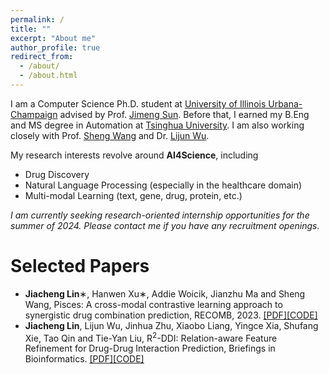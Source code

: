 ```yaml
---
permalink: /
title: ""
excerpt: "About me"
author_profile: true
redirect_from: 
  - /about/
  - /about.html
---
```


I am a Computer Science Ph.D. student at [University of Illinois Urbana-Champaign](https://illinois.edu/) advised by Prof. [Jimeng Sun](https://www.sunlab.org/). Before that, I earned my B.Eng and MS degree in Automation at [Tsinghua University](https://www.tsinghua.edu.cn/). I am also working closely with Prof. [Sheng Wang](https://homes.cs.washington.edu/~swang/) and Dr. [Lijun Wu](https://apeterswu.github.io/).

My research interests revolve around **AI4Science**, including
- Drug Discovery
- Natural Language Processing (especially in the healthcare domain)
- Multi-modal Learning (text, gene, drug, protein, etc.)

_I am currently seeking research-oriented internship opportunities for the summer of 2024. Please contact me if you have any recruitment openings._


Selected Papers
======
- **Jiacheng Lin**∗, Hanwen Xu∗, Addie Woicik, Jianzhu Ma and Sheng Wang, Pisces: A cross-modal contrastive learning approach to synergistic drug combination prediction, RECOMB, 2023. [[PDF]](https://www.biorxiv.org/content/10.1101/2022.11.21.517439v1)[[CODE]](https://github.com/linjc16/Pisces)
- **Jiacheng Lin**, Lijun Wu, Jinhua Zhu, Xiaobo Liang, Yingce Xia, Shufang Xie, Tao Qin and Tie-Yan Liu, R<sup>2</sup>-DDI: Relation-aware Feature Refinement for Drug-Drug Interaction Prediction, Briefings in Bioinformatics. [[PDF]](https://academic.oup.com/bib/advance-article/doi/10.1093/bib/bbac576/6961471?utm_source=authortollfreelink&utm_campaign=bib&utm_medium=email&guestAccessKey=189b0995-bc41-40fc-b625-bf34b44ff21e&login=true)[[CODE]](https://github.com/linjc16/R2-DDI)
